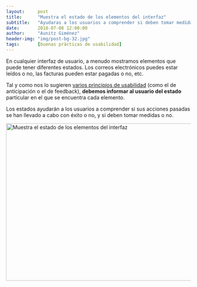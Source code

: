 ```yaml
---
layout:     post
title:      "Muestra el estado de los elementos del interfaz"
subtitle:   "Ayudaras a los usuarios a comprender si deben tomar medidas o no"
date:       2018-07-08 12:00:00
author:     "Aunitz Giménez"
header-img: "img/post-bg-32.jpg"
tags:       [buenas prácticas de usabilidad]
---
```


<p>En cualquier interfaz de usuario, a menudo mostramos elementos que puede tener diferentes estados. Los correos electrónicos puedes estar leídos o no, las facturas pueden estar pagadas o no, etc.</p>

<p>Tal y como nos lo sugieren <a href="{{ site.baseurl }}{% post_url 2017-01-18-principios-usabilidad %}">varios principios de usabilidad</a> (como el de anticipación o el de feedback), <strong>debemos informar al usuario del estado</strong> particular en el que se encuentra cada elemento.</p>

<p>Los estados ayudarán a los usuarios a comprender si sus acciones pasadas se han llevado a cabo con éxito o no, y si deben tomar medidas o no.</p>

<p><img src="{{ site.baseurl }}/img/tip-12-muestra-el-estado.png" loading="lazy" alt="Muestra el estado de los elementos del interfaz" width="722" height="428"></p>